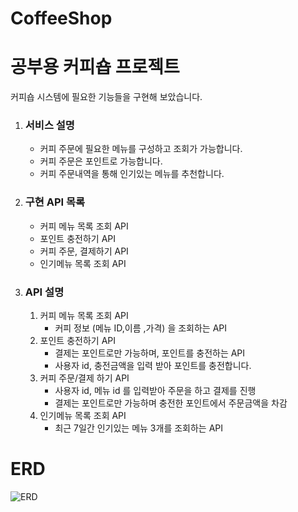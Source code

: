 # CoffeeShop
# 공부용 커피숍 프로젝트
커피숍 시스템에 필요한 기능들을 구현해 보았습니다.

1. ### **서비스 설명**

   - 커피 주문에 필요한 메뉴를 구성하고 조회가 가능합니다.
   - 커피 주문은 포인트로 가능합니다.
   - 커피 주문내역을 통해 인기있는 메뉴를 추천합니다.

2. ### 구현 API 목록

   - 커피 메뉴 목록 조회 API
   - 포인트 충전하기 API
   - 커피 주문, 결제하기 API
   - 인기메뉴 목록 조회 API

3. ### API 설명

   1. 커피 메뉴 목록 조회 API
      - 커피 정보 (메뉴 ID,이름 ,가격) 을 조회하는 API
   2. 포인트 충전하기 API
      - 결제는 포인트로만 가능하며, 포인트를 충전하는 API
      - 사용자 id, 충전금액을 입력 받아 포인트를 충전합니다.
   3. 커피 주문/결제 하기 API
      - 사용자 id, 메뉴 id 를 입력받아 주문을 하고 결제를 진행
      - 결제는 포인트로만 가능하며 충전한 포인트에서 주문금액을 차감
   4. 인기메뉴 목록 조회 API
      - 최근 7일간 인기있는 메뉴 3개를 조회하는 API

# **ERD**
![ERD](https://user-images.githubusercontent.com/41957723/216234761-9d92b7b3-97a7-4f94-b8ac-33c66976c478.png)

